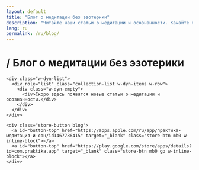 ```yaml
---
layout: default
title: "Блог о медитации без эзотерики"
description: "Читайте наши статьи о медитации и осознанности. Качайте приложение Практика и медитируйте вместе с нами."
lang: ru
permalink: /ru/blog/
---
```


<div class="content">
  <div class="blog-content">
    <h1 class="blog-heading blog-h1"><span class="bh_ic">/</span> <span class="bh_text">Блог о медитации без эзотерики</span></h1>
    
    <div class="w-dyn-list">
      <div role="list" class="collection-list w-dyn-items w-row">
        <div class="w-dyn-empty">
          <div>Скоро здесь появятся новые статьи о медитации и осознанности.</div>
        </div>
      </div>
    </div>
    
    <div class="store-button blog">
      <a id="button-top" href="https://apps.apple.com/ru/app/практика-медитация-и-сон/id1467786415" target="_blank" class="store-btn mb0 w-inline-block"></a>
      <a id="button-top" href="https://play.google.com/store/apps/details?id=com.praktika.app" target="_blank" class="store-btn mb0 gp w-inline-block"></a>
    </div>
  </div>
</div>